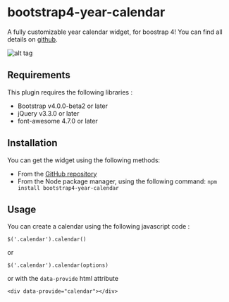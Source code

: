 # bootstrap4-year-calendar
A fully customizable year calendar widget, for boostrap 4!
You can find all details on [github](https://github.com/Zasch/bootstrap-year-calendar).


![alt tag](http://www.bootstrap-year-calendar.com/img/calendar.png)

## Requirements

This plugin requires the following libraries :
- Bootstrap v4.0.0-beta2 or later
- jQuery v3.3.0 or later
- font-awesome 4.7.0 or later

## Installation
You can get the widget using the following methods:
- From the [GitHub repository](https://github.com/Zasch/bootstrap-year-calendar/releases)
- From the Node package manager, using the following command: `npm install bootstrap4-year-calendar`

## Usage

You can create a calendar using the following javascript code :
```
$('.calendar').calendar()
```
or
```
$('.calendar').calendar(options)
```
or with the `data-provide` html attribute 
```
<div data-provide="calendar"></div>
```
